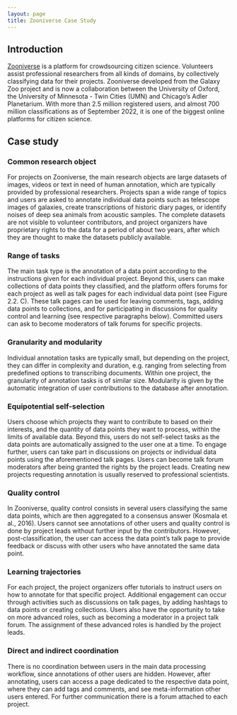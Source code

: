 ```yaml
---
layout: page
title: Zooniverse Case Study
---
```


## Introduction
<a href="https://www.zooniverse.org">Zooniverse</a> is a platform for crowdsourcing citizen science. Volunteers assist professional researchers from all kinds of domains, by collectively classifying data for their projects. Zooniverse developed from the Galaxy Zoo project and is now a collaboration between the University of Oxford, the University of Minnesota - Twin Cities (UMN) and Chicago’s Adler Planetarium. With more than 2.5 million registered users, and almost 700 million classifications as of September 2022, it is one of the biggest online platforms for citizen science. 

## Case study
### Common research object
For projects on Zooniverse, the main research objects are large datasets of images, videos or text in need of human annotation, which are typically provided by professional researchers. Projects span a wide range of topics and users are asked to annotate individual data points such as telescope images of galaxies, create transcriptions of historic diary pages, or identify noises of deep sea animals from acoustic samples. The complete datasets are not visible to volunteer contributors, and project organizers have proprietary rights to the data for a period of about two years, after which they are thought to make the datasets publicly available.

### Range of tasks
The main task type is the annotation of a data point according to the instructions given for each individual project. Beyond this, users can make collections of data points they classified, and the platform offers forums for each project as well as talk pages for each individual data point (see Figure 2.2. C). These talk pages can be used for leaving comments, tags, adding data points to collections, and for participating in discussions for quality control and learning (see respective paragraphs below). Committed users can ask to become moderators of talk forums for specific projects. 

### Granularity and modularity
Individual annotation tasks are typically small, but depending on the project, they can differ in complexity and duration, e.g. ranging from selecting from predefined options to transcribing documents. Within one project, the granularity of annotation tasks is of similar size. Modularity is given by the automatic integration of user contributions to the database after annotation.

### Equipotential self-selection
Users choose which projects they want to contribute to based on their interests, and the quantity of data points they want to process, within the limits of available data. Beyond this, users do not self-select tasks as the data points are automatically assigned to the user one at a time. To engage further, users can take part in discussions on projects or individual data points using the aforementioned talk pages. Users can become talk forum moderators after being granted the rights by the project leads. Creating new projects requesting annotation is usually reserved to professional scientists. 

### Quality control
In Zooniverse, quality control consists in several users classifying the same data points, which are then aggregated to a consensus answer (Kosmala et al., 2016). Users cannot see annotations of other users and quality control is done by project leads without further input by the contributors. However, post-classification, the user can access the data point’s talk page to provide feedback or discuss with other users who have annotated the same data point. 

### Learning trajectories
For each project, the project organizers offer tutorials to instruct users on how to annotate for that specific project. Additional engagement can occur through activities such as discussions on talk pages, by adding hashtags to data points or creating collections. Users also have the opportunity to take on more advanced roles, such as becoming a moderator in a project talk forum. The assignment of these advanced roles is handled by the project leads. 

### Direct and indirect coordination
There is no coordination between users in the main data processing workflow, since annotations of other users are hidden. However, after annotating, users can access a page dedicated to the respective data point, where they can add tags and comments, and see meta-information other users entered. For further communication there is a forum attached to each project.